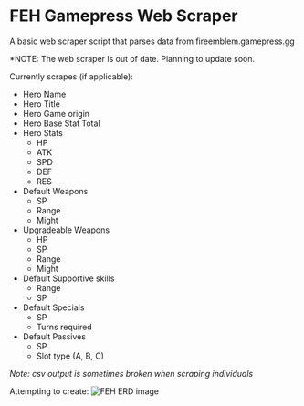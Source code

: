 # FEH Gamepress Web Scraper
A basic web scraper script that parses data from fireemblem.gamepress.gg

*NOTE: The web scraper is out of date. Planning to update soon.

Currently scrapes (if applicable):
- Hero Name
- Hero Title
- Hero Game origin
- Hero Base Stat Total
- Hero Stats 
  - HP
  - ATK
  - SPD
  - DEF
  - RES
- Default Weapons
  - SP
  - Range
  - Might
- Upgradeable Weapons
  - HP
  - SP
  - Range
  - Might
- Default Supportive skills
  - Range
  - SP
- Default Specials
  - SP
  - Turns required
- Default Passives
  - SP
  - Slot type (A, B, C)

*Note: csv output is sometimes broken when scraping individuals*


Attempting to create:
![FEH ERD image](https://github.com/mauduong/FEH-Gamepress-Web-Scraper/blob/master/FEH%20database.png)

